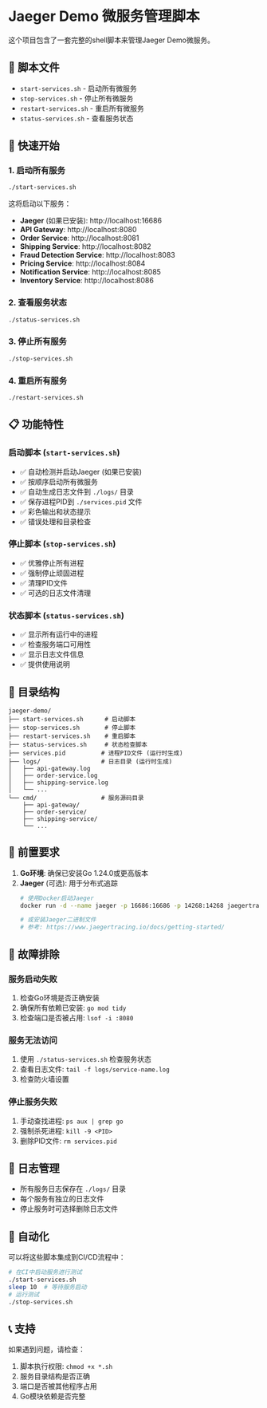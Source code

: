 # Jaeger Demo 微服务管理脚本

这个项目包含了一套完整的shell脚本来管理Jaeger Demo微服务。

## 📁 脚本文件

- `start-services.sh` - 启动所有微服务
- `stop-services.sh` - 停止所有微服务  
- `restart-services.sh` - 重启所有微服务
- `status-services.sh` - 查看服务状态

## 🚀 快速开始

### 1. 启动所有服务
```bash
./start-services.sh
```

这将启动以下服务：
- **Jaeger** (如果已安装): http://localhost:16686
- **API Gateway**: http://localhost:8080
- **Order Service**: http://localhost:8081
- **Shipping Service**: http://localhost:8082
- **Fraud Detection Service**: http://localhost:8083
- **Pricing Service**: http://localhost:8084
- **Notification Service**: http://localhost:8085
- **Inventory Service**: http://localhost:8086

### 2. 查看服务状态
```bash
./status-services.sh
```

### 3. 停止所有服务
```bash
./stop-services.sh
```

### 4. 重启所有服务
```bash
./restart-services.sh
```

## 📋 功能特性

### 启动脚本 (`start-services.sh`)
- ✅ 自动检测并启动Jaeger (如果已安装)
- ✅ 按顺序启动所有微服务
- ✅ 自动生成日志文件到 `./logs/` 目录
- ✅ 保存进程PID到 `./services.pid` 文件
- ✅ 彩色输出和状态提示
- ✅ 错误处理和目录检查

### 停止脚本 (`stop-services.sh`)
- ✅ 优雅停止所有进程
- ✅ 强制停止顽固进程
- ✅ 清理PID文件
- ✅ 可选的日志文件清理

### 状态脚本 (`status-services.sh`)
- ✅ 显示所有运行中的进程
- ✅ 检查服务端口可用性
- ✅ 显示日志文件信息
- ✅ 提供使用说明

## 📁 目录结构

```
jaeger-demo/
├── start-services.sh      # 启动脚本
├── stop-services.sh       # 停止脚本
├── restart-services.sh    # 重启脚本
├── status-services.sh     # 状态检查脚本
├── services.pid          # 进程PID文件 (运行时生成)
├── logs/                 # 日志目录 (运行时生成)
│   ├── api-gateway.log
│   ├── order-service.log
│   ├── shipping-service.log
│   └── ...
└── cmd/                  # 服务源码目录
    ├── api-gateway/
    ├── order-service/
    ├── shipping-service/
    └── ...
```

## 🔧 前置要求

1. **Go环境**: 确保已安装Go 1.24.0或更高版本
2. **Jaeger** (可选): 用于分布式追踪
   ```bash
   # 使用Docker启动Jaeger
   docker run -d --name jaeger -p 16686:16686 -p 14268:14268 jaegertracing/all-in-one:latest
   
   # 或安装Jaeger二进制文件
   # 参考: https://www.jaegertracing.io/docs/getting-started/
   ```

## 🐛 故障排除

### 服务启动失败
1. 检查Go环境是否正确安装
2. 确保所有依赖已安装: `go mod tidy`
3. 检查端口是否被占用: `lsof -i :8080`

### 服务无法访问
1. 使用 `./status-services.sh` 检查服务状态
2. 查看日志文件: `tail -f logs/service-name.log`
3. 检查防火墙设置

### 停止服务失败
1. 手动查找进程: `ps aux | grep go`
2. 强制杀死进程: `kill -9 <PID>`
3. 删除PID文件: `rm services.pid`

## 📝 日志管理

- 所有服务日志保存在 `./logs/` 目录
- 每个服务有独立的日志文件
- 停止服务时可选择删除日志文件

## 🔄 自动化

可以将这些脚本集成到CI/CD流程中：

```bash
# 在CI中启动服务进行测试
./start-services.sh
sleep 10  # 等待服务启动
# 运行测试
./stop-services.sh
```

## 📞 支持

如果遇到问题，请检查：
1. 脚本执行权限: `chmod +x *.sh`
2. 服务目录结构是否正确
3. 端口是否被其他程序占用
4. Go模块依赖是否完整 